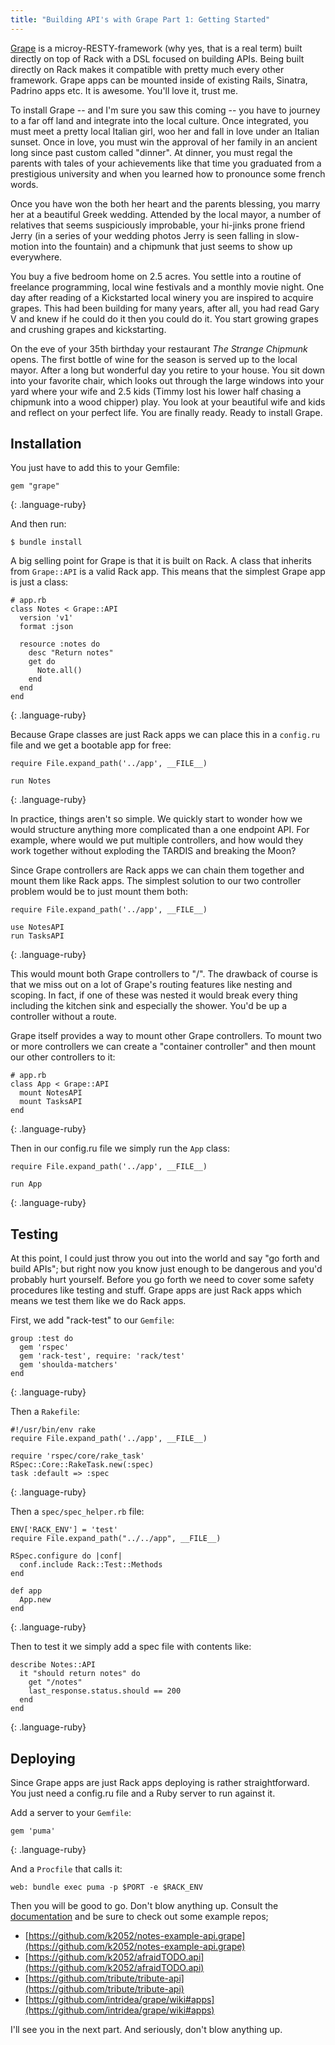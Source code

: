 ```yaml
---
title: "Building API's with Grape Part 1: Getting Started"
---
```


[Grape](https://github.com/intridea/grape) is a microy-RESTY-framework (why yes, that is a real term) built directly 
on top of Rack with a DSL focused on building APIs. Being built directly on Rack makes it compatible with pretty 
much every other framework. Grape apps can be mounted inside of existing Rails, Sinatra, Padrino apps etc. It is awesome. You'll love it, trust me.

To install Grape -- and I'm sure you saw this coming -- you have to journey to a far off land
and integrate into the local culture. Once integrated, you must meet a pretty local Italian girl, 
woo her and fall in love under an Italian sunset. Once in love, you must win the approval of her family in an
ancient long since past custom called "dinner". At dinner, you must regal the parents with tales of your achievements 
like that time you graduated from a prestigious university and when you learned how to pronounce some french words.

Once you have won the both her heart and the parents blessing, you marry her at a beautiful Greek wedding.
Attended by the local mayor, a number of relatives that seems suspiciously improbable, 
your hi-jinks prone friend Jerry (in a series of your wedding photos Jerry is seen falling in slow-motion into the fountain) and a chipmunk that just seems to show up everywhere.

You buy a five bedroom home on 2.5 acres. You settle into a routine of freelance programming,
local wine festivals and a monthly movie night. One day after reading of a Kickstarted local winery
you are inspired to acquire grapes. This had been building for many years, after all,
you had read Gary V and knew if he could do it then you could do it. You start growing grapes and crushing grapes and 
kickstarting. 

On the eve of your 35th birthday your restaurant _The Strange Chipmunk_ opens. The first bottle of wine for the season is served up to the local mayor. After a long but wonderful day you retire to your house. You sit down into your favorite chair, which looks out through the large windows into your yard where your wife and 2.5 kids 
(Timmy lost his lower half chasing a chipmunk into a wood chipper) play. You look at your beautiful wife and kids and reflect on your perfect life. You are finally ready. Ready to install Grape.

## Installation

You just have to add this to your Gemfile:

    gem "grape"
{: .language-ruby}

And then run:

    $ bundle install

A big selling point for Grape is that it is built on Rack. A class that inherits from `Grape::API` 
is a valid Rack app. This means that the simplest Grape app is just a class:
    
    # app.rb
    class Notes < Grape::API
      version 'v1'
      format :json

      resource :notes do
        desc "Return notes"
        get do
          Note.all()
        end
      end
    end
{: .language-ruby}

Because Grape classes are just Rack apps we can place this in a `config.ru` file and we get a bootable app for 
free:

    require File.expand_path('../app', __FILE__)

    run Notes
{: .language-ruby}

In practice, things aren't so simple. We quickly start to wonder how we would structure anything more complicated than
a one endpoint API. For example, where would we put multiple controllers, and how would they work together without
exploding the TARDIS and breaking the Moon? 

Since Grape controllers are Rack apps we can chain them together and mount them like Rack apps.
The simplest solution to our two controller problem would be to just mount them both:

    require File.expand_path('../app', __FILE__)
    
    use NotesAPI
    run TasksAPI
{: .language-ruby}

This would mount both Grape controllers to "/". The drawback of course is that we miss out on a lot of
Grape's routing features like nesting and scoping. In fact, if one of these was nested it would break every thing
including the kitchen sink and especially the shower. You'd be up a controller without a route.

Grape itself provides a way to mount other Grape controllers. To mount two or more controllers we can create a 
"container controller" and then mount our other controllers to it:

    # app.rb
    class App < Grape::API
      mount NotesAPI
      mount TasksAPI
    end
{: .language-ruby}

Then in our config.ru file we simply run the `App` class:

    require File.expand_path('../app', __FILE__)
    
    run App
{: .language-ruby}

## Testing 

At this point, I could just throw you out into the world and say "go forth and build APIs"; but right now you know just enough to be dangerous and you'd probably hurt yourself. Before you go forth we need to cover some safety 
procedures like testing and stuff. Grape apps are just Rack apps which means we test them like we do Rack apps. 

First, we add "rack-test" to our `Gemfile`:

    group :test do
      gem 'rspec'
      gem 'rack-test', require: 'rack/test'
      gem 'shoulda-matchers'
    end
{: .language-ruby}

Then a `Rakefile`:

    #!/usr/bin/env rake
    require File.expand_path('../app', __FILE__)

    require 'rspec/core/rake_task'
    RSpec::Core::RakeTask.new(:spec)
    task :default => :spec
{: .language-ruby}

Then a `spec/spec_helper.rb` file:

    ENV['RACK_ENV'] = 'test'
    require File.expand_path("../../app", __FILE__)

    RSpec.configure do |conf|
      conf.include Rack::Test::Methods
    end

    def app
      App.new
    end
{: .language-ruby}

Then to test it we simply add a spec file with contents like:

    describe Notes::API
      it "should return notes" do
        get "/notes"
        last_response.status.should == 200
      end
    end
{: .language-ruby}

## Deploying

Since Grape apps are just Rack apps deploying is rather straightforward. You just need a config.ru file
and a Ruby server to run against it.

Add a server to your `Gemfile`:

    gem 'puma'
{: .language-ruby}

And a `Procfile` that calls it:

    web: bundle exec puma -p $PORT -e $RACK_ENV

Then you will be good to go. Don't blow anything up. Consult the [documentation](https://github.com/intridea/grape) 
and be sure to check out some example repos; 

- [https://github.com/k2052/notes-example-api.grape](https://github.com/k2052/notes-example-api.grape) 
- [https://github.com/k2052/afraidTODO.api](https://github.com/k2052/afraidTODO.api)
- [https://github.com/tribute/tribute-api](https://github.com/tribute/tribute-api)
- [https://github.com/intridea/grape/wiki#apps](https://github.com/intridea/grape/wiki#apps)

I'll see you in the next part. And seriously, don't blow anything up.


